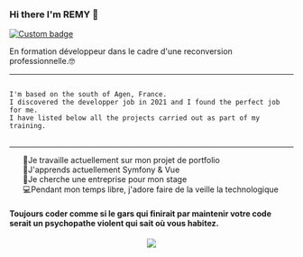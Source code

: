 
### Hi there I'm REMY 👋
 <a href="https://www.youtube.com/watch?v=68RG57jOF0c&t=1785s" alt="YouTube Funny Link" rel="nofollow">
    <img alt="Custom badge" src="https://camo.githubusercontent.com/fd232dd32b428dcd6b7c46cc65eb5a022e379e73999120df18666667ea1b9e74/68747470733a2f2f696d672e736869656c64732e696f2f7374617469632f76313f6d6573736167653d4641564f5249544520564944454f266c6162656c3d266c6f676f3d594f5554554245267374796c653d666f722d7468652d626164676526636f6c6f723d726564" data-canonical-src="https://img.shields.io/static/v1?message=FAVORITE VIDEO&amp;label=&amp;logo=YOUTUBE&amp;style=for-the-badge&amp;color=red" style="max-width: 100%;">
  </a>

En formation développeur dans le cadre d'une reconversion professionnelle.🤓
<hr>
<div snippet-clipboard-content position-relative overflow-auto>
<pre>
<code>
I'm based on the south of Agen, France.
I discovered the developper job in 2021 and I found the perfect job for me. 
I have listed below all the projects carried out as part of my training.
</code>
</pre>
</div>
<hr>



<ul dir="auto" style="list-style-type:none">
<li style="list-style-type:none">🔭Je travaille actuellement sur mon projet de portfolio</li>
<li style="list-style-type:none">🌱J'apprends actuellement Symfony & Vue</li>
<li style="list-style-type:none">🤝Je cherche une entreprise pour mon stage</li>
<li style="list-style-type:none">💻Pendant mon temps libre, j'adore faire de la veille la technologique</li>
</ul>
<h4> Toujours coder comme si le gars qui finirait par maintenir votre code serait un psychopathe violent qui sait où vous habitez.<h4>

<div align="center">
  
<img src="https://user-images.githubusercontent.com/90479847/159971211-7c95b480-0333-4ac8-b809-f415a79c6450.gif">


</div



